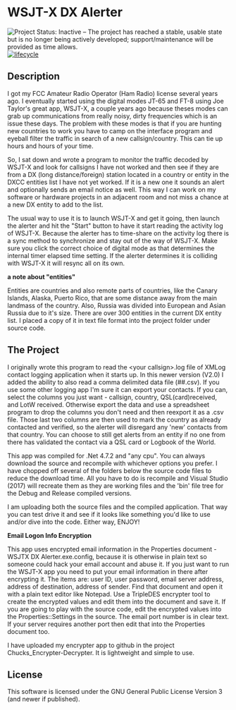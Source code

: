 # WSJT-X DX Alerter

![Project Status: Inactive – The project has reached a stable, usable state but is no longer being actively developed; support/maintenance will be provided as time allows.](http://www.repostatus.org/badges/latest/inactive.svg)
[![lifecycle](https://img.shields.io/badge/lifecycle-stable-green.svg)](https://www.tidyverse.org/lifecycle/#stable)

## Description

I got my FCC Amateur Radio Operator (Ham Radio) license several years ago. I eventually started using the digital modes JT-65 and FT-8 using Joe Taylor's great app, WSJT-X, a couple years ago because theses modes can grab up communications from really noisy, dirty frequencies which is an issue these days. The problem with these modes is that if you are hunting new countries to work you have to camp on the interface program and eyeball filter the traffic in search of a new callsign/country. This can tie up hours and hours of your time.

So, I sat down and wrote a program to monitor the traffic decoded by WSJT-X and look for callsigns I have not worked and then see if they are from a DX (long distance/foreign) station located in a country or entity in the DXCC entities list I have not yet worked. If it is a new one it sounds an alert and optionally sends an email notice as well. This way I can work on my software or hardware projects in an adjacent room and not miss a chance at a new DX entity to add to the list.

The usual way to use it is to launch WSJT-X and get it going, then launch the alerter and hit the "Start" button to have it start reading the activity log of WSJT-X. Because the alerter has to time-share on the activity log there is a sync method to synchronize and stay out of the way of WSJT-X. Make sure you click the correct choice of digital mode as that determines the internal timer elapsed time setting. If the alerter determines it is colliding with WSJT-X it will resync all on its own.

**a note about "entities"** 

Entities are countries and also remote parts of countries, like the Canary Islands, Alaska, Puerto Rico, that are some distance away from the main landmass of the country. Also, Russia was divided into European and Asian Russia due to it's size. There are over 300 entities in the current DX entity list. I placed a copy of it in text file format into the project folder under source code.


## The Project

I originally wrote this program to read the \<your callsign\>.log file of XMLog contact logging application when it starts up. In this newer version (V2.0) I added the ability to also read a comma delimited data file (##.csv). If you use some other logging app I'm sure it can export your contacts. If you can, select the columns you just want - callsign, country, QSL(card)received, and LotW received. Otherwise export the data and use a spreadsheet program to drop the columns you don't need and then reexport it as a .csv file. Those last two columns are then used to mark the country as already contacted and verified, so the alerter will disregard any 'new' contacts from that country. You can choose to still get alerts from an entity if no one from there has validated the contact via a QSL card or Logbook of the World.

This app was compiled for .Net 4.7.2 and "any cpu". You can always download the source and recompile with whichever options you prefer. I have chopped off several of the folders below the source code files to reduce the download time. All you have to do is recompile and Visual Studio (2017) will recreate them as they are working files and the 'bin' file tree for the Debug and Release compiled versions.

I am uploading both the source files and the compiled application. That way you can test drive it and see if it looks like something you'd like to use and/or dive into the code. Either way, ENJOY!

**Email Logon Info Encryption**

This app uses encrypted email information in the Properties document - WSJTX DX Alerter.exe.config, because it is otherwise in plain text so someone could hack your email account and abuse it. If you just want to run the WSJT-X app you need to put your email information in there after encrypting it. The items are: user ID, user password, email server address, address of destination, address of sender. Find that document and open it with a plain text editor like Notepad. Use a TripleDES encrypter tool to create the encrypted values and edit them into the document and save it. If you are going to play with the source code, edit the encrypted values into the Properties::Settings in the source. The email port number is in clear text. If your server requires another port then edit that into the Properties document too.

I have uploaded my encrypter app to github in the project Chucks_Encrypter-Decrypter. It is lightweight and simple to use. 

## License

This software is licensed under the GNU General Public License Version 3 (and newer if published).
